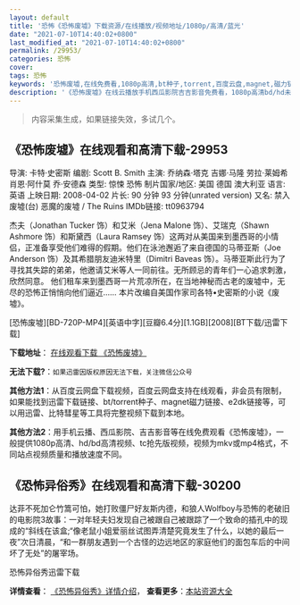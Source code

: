 ```yaml
---
layout: default
title: '恐怖《恐怖废墟》下载资源/在线播放/视频地址/1080p/高清/蓝光'
date: "2021-07-10T14:40:02+0800"
last_modified_at: "2021-07-10T14:40:02+0800"
permalink: /29953/
categories: 恐怖
cover:
tags: 恐怖
keywords: '恐怖废墟,在线免费看,1080p高清,bt种子,torrent,百度云盘,magnet,磁力链,迅雷下载资源'
description: '《恐怖废墟》在线云播放手机西瓜影院吉吉影音免费看，1080p高清bd/hd未删减完整版和tc抢先枪版，mkv/mp4格式，附带bt/torrent种子、magnet/磁力链、百度云盘、网盘资源迅雷下载链接'
---
```


>内容采集生成，如果链接失效，多试几个。


## 《恐怖废墟》在线观看和高清下载-29953

导演: 卡特·史密斯 编剧: Scott B. Smith 主演: 乔纳森·塔克 吉娜·马隆 劳拉·莱姆希 肖恩·阿什莫 乔·安德森 类型: 惊悚 恐怖 制片国家/地区: 美国 德国 澳大利亚 语言: 英语 上映日期: 2008-04-02 片长: 90 分钟 93 分钟(unrated version) 又名: 禁入废墟(台) 恶魔的废墟 / The Ruins IMDb链接: tt0963794

杰夫（Jonathan Tucker 饰）和艾米（Jena Malone 饰）、艾瑞克（Shawn Ashmore 饰）和斯黛西（Laura Ramsey 饰）这两对从美国来到墨西哥的小情侣，正准备享受他们难得的假期。他们在泳池邂逅了来自德国的马蒂亚斯（Joe Anderson 饰）及其希腊朋友迪米特里（Dimitri Baveas 饰）。马蒂亚斯此行为了寻找其失踪的弟弟，他邀请艾米等人一同前往。无所顾忌的青年们一心追求刺激，欣然同意。 他们租车来到墨西哥一片荒凉所在，在当地神秘而古老的废墟中，无尽的恐怖正悄悄向他们逼近…… 本片改编自美国作家司各特•史密斯的小说《废墟》。


[恐怖废墟][BD-720P-MP4][英语中字][豆瓣6.4分][1.1GB][2008][BT下载/迅雷下载]

**下载地址**： [在线观看下载 《恐怖废墟》](https://www.btdx8.com/torrent/the_ruins_2008.html) 


**无法下载?**：`如果迅雷因版权原因无法下载，关注微信公众号 `

**其他方法1**：从百度云网盘下载视频，百度云网盘支持在线观看，非会员有限制，如果能找到迅雷下载链接、bt/torrent种子、magnet磁力链接、e2dk链接等，可以用迅雷、比特彗星等工具将完整视频下载到本地。

**其他方法2**：用手机云播、西瓜影院、吉吉影音等在线免费观看《恐怖废墟》，一般提供1080p高清、hd/bd高清视频、tc抢先版视频，视频为mkv或mp4格式，不同站点视频质量和播放速度不同。


## 《恐怖异俗秀》在线观看和高清下载-30200

达菲不死加仑竹篙可怕，她打败僵尸好友斯内德，和狼人Wolfboy与恐怖的老破旧的电影院3故事：一对年轻夫妇发现自己被跟自己被跟踪了一个致命的插孔中的现成的&ldquo;斜线在该盒;“像老鼠小姐爱丽丝试图弄清楚究竟发生了什么，以她的最后一夜&rdquo;次日清晨，&ldquo;和一群朋友遇到一个古怪的边远地区的家庭他们的面包车后的中间坏了无处&rdquo;的屠宰场。


恐怖异俗秀迅雷下载

**详情查看**： [《恐怖异俗秀》详情介绍](/movie/30200/)， **查看更多**：[本站资源大全](/movie/t/all/)

